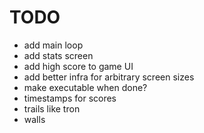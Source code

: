 # TODO

- add main loop
- add stats screen
- add high score to game UI
- add better infra for arbitrary screen sizes
- make executable when done?
- timestamps for scores
- trails like tron
- walls
